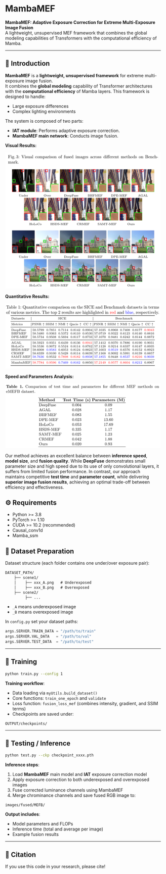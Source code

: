 # MambaMEF

**MambaMEF: Adaptive Exposure Correction for Extreme Multi-Exposure Image Fusion**  
A lightweight, unsupervised MEF framework that combines the global modeling capabilities of Transformers with the computational efficiency of Mamba.

---

## 📖 Introduction

**MambaMEF** is a **lightweight, unsupervised framework** for extreme multi-exposure image fusion.  
It combines the **global modeling** capability of Transformer architectures with the **computational efficiency** of Mamba layers. 
This framework is designed to handle:

- Large exposure differences
- Complex lighting environments

The system is composed of two parts:
- **IAT module**: Performs adaptive exposure correction.
- **MambaMEF main network**: Conducts image fusion.

**Visual Results:**

![visual results](visual_results.png) 

**Quantitative Results:**

![Quantitative results](quantitative_results.png)

**Speed and Parameters Analysis:**

![test time and parameters.png](test_time_and_parameters.png)

Our method achieves an excellent balance between **inference speed**, **model size**, and **fusion quality**.
 While **DeepFuse** demonstrates small parameter size and high speed due to its use of only convolutional layers, it suffers from limited fusion performance. In contrast, our approach maintains competitive **test time** and **parameter count**, while delivering **superior image fusion results**, achieving an optimal trade-off between efficiency and effectiveness.

## ⚙ Requirements

- Python >= 3.8
- PyTorch >= 1.10
- CUDA >= 10.2 (recommended)
- Causal_conv1d
- Mamba_ssm

## 📂 Dataset Preparation

Dataset structure (each folder contains one under/over exposure pair):

```
DATASET_PATH/
    ├── scene1/
    │    ├── xxx_A.png   # Underexposed
    │    ├── xxx_B.png   # Overexposed
    ├── scene2/
         ├── ...
```

- `_A` means underexposed image
- `_B` means overexposed image

In `config.py` set your dataset paths:

```python
args.SERVER.TRAIN_DATA = "/path/to/train"
args.SERVER.VAL_DATA   = "/path/to/val"
args.SERVER.TEST_DATA  = "/path/to/test"
```

------

## 🚀 Training

```bash
python train.py --config 1
```

**Training workflow**:

- Data loading via `myUtils.build_dataset()`
- Core functions: `train_one_epoch` and `validate`
- Loss function: `fusion_loss_mef` (combines intensity, gradient, and SSIM terms)
- Checkpoints are saved under:

```
OUTPUT/checkpoints/
```

------

## 🧪 Testing / Inference

```bash
python test.py --ckp checkpoint_xxxx.pth
```

**Inference steps**:

1. Load **MambaMEF** main model and **IAT** exposure correction model
2. Apply exposure correction to both underexposed and overexposed images
3. Fuse corrected luminance channels using MambaMEF
4. Merge chrominance channels and save fused RGB image to:

```
images/fused/MEFB/
```

**Output includes**:

- Model parameters and FLOPs
- Inference time (total and average per image)
- Example fusion results

------

## 📌 Citation

If you use this code in your research, please cite!
